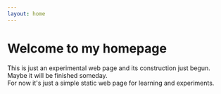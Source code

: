 ```yaml
---
layout: home
---
```

# Welcome to my homepage
This is just an experimental web page and its construction just begun.   
Maybe it will be finished someday.   
For now it's just a simple static web page for learning and experiments.

<!-- Calendly inline widget begin -->
<div class="calendly-inline-widget" data-url="https://calendly.com/kcetina" style="min-width:320px;height:630px;"></div>
<script type="text/javascript" src="https://assets.calendly.com/assets/external/widget.js"></script>
<!-- Calendly inline widget end -->
